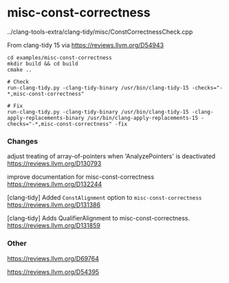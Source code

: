 # misc-const-correctness

../clang-tools-extra/clang-tidy/misc/ConstCorrectnessCheck.cpp

From clang-tidy 15 via
https://reviews.llvm.org/D54943

```
cd examples/misc-const-correctness
mkdir build && cd build
cmake ..

# Check
run-clang-tidy.py -clang-tidy-binary /usr/bin/clang-tidy-15 -checks="-*,misc-const-correctness"

# Fix
run-clang-tidy.py -clang-tidy-binary /usr/bin/clang-tidy-15 -clang-apply-replacements-binary /usr/bin/clang-apply-replacements-15 -checks="-*,misc-const-correctness" -fix
```

### Changes
adjust treating of array-of-pointers when 'AnalyzePointers' is deactivated
https://reviews.llvm.org/D130793

 improve documentation for misc-const-correctness
 https://reviews.llvm.org/D132244


[clang-tidy] Added `ConstAlignment` option to `misc-const-correctness`
https://reviews.llvm.org/D131386


[clang-tidy] Adds QualifierAlignment to misc-const-correctness.
https://reviews.llvm.org/D131859
<Abandoned>

### Other

https://reviews.llvm.org/D69764

https://reviews.llvm.org/D54395

